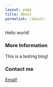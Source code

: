 ```yaml
---
layout: page
title: About
permalink: /about/
---
```


Hello world!

### More Information

This is a testing blog!

### Contact me

[Email!](jachinhuang1@163.com)

